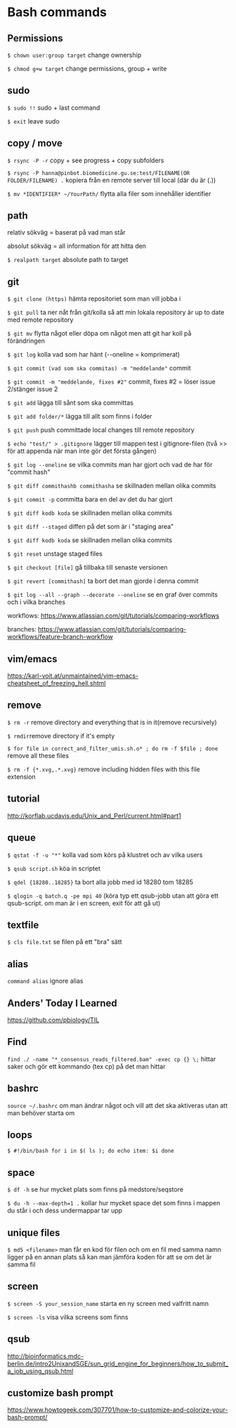 # Bash commands


## Permissions

`$ chown user:group target` change ownership

`$ chmod g+w target` change permissions, group + write 

## sudo

`$ sudo !!` sudo + last command 

`$ exit` leave sudo

## copy / move

`$ rsync -P -r` copy + see progress + copy subfolders

`$ rsync -P hanna@pinbot.biomedicine.gu.se:test/FILENAME(OR FOLDER/FILENAME) .` kopiera från en remote server till local (där du är (.))

`$ mv *IDENTIFIER* ~/YourPath/` flytta alla filer som innehåller identifier

## path

relativ sökväg = baserat på vad man står

absolut sökväg = all information för att hitta den

`$ realpath target` absolute path to target

## git

`$ git clone (https)` hämta repositoriet som man vill jobba i 

`$ git pull` ta ner nåt från git/kolla så att min lokala repository är up to date med remote repository

`$ git mv` flytta något eller döpa om något men att git har koll på förändringen

`$ git log` kolla vad som har hänt (--oneline = komprimerat)

`$ git commit (vad som ska commitas) -m "meddelande"` commit

`$ git commit -m "meddelande, fixes #2"` commit, fixes #2 = löser issue 2/stänger issue 2

`$ git add` lägga till sånt som ska committas

`$ git add folder/*` lägga till allt som finns i folder

`$ git push` push committade local changes till remote repository

`$ echo "test/" > .gitignore` lägger till mappen test i gitignore-filen (två >> för att appenda när man inte gör det första gången)

`$ git log --oneline` se vilka commits man har gjort och vad de har för "commit hash"

`$ git diff commithashb commithasha` se skillnaden mellan olika commits

`$ git commit -p` committa bara en del av det du har gjort

`$ git diff kodb koda` se skillnaden mellan olika commits

`$ git diff --staged` diffen på det som är i "staging area"

`$ git diff kodb koda` se skillnaden mellan olika commits

`$ git reset` unstage staged files

`$ git checkout [file]` gå tillbaka till senaste versionen

`$ git revert [commithash]` ta bort det man gjorde i denna commit

`$ git log --all --graph --decorate --oneline` se en graf över commits och i vilka branches

workflows: https://www.atlassian.com/git/tutorials/comparing-workflows

branches: https://www.atlassian.com/git/tutorials/comparing-workflows/feature-branch-workflow

## vim/emacs

https://karl-voit.at/unmaintained/vim-emacs-cheatsheet_of_freezing_hell.shtml

## remove

`$ rm -r` remove directory and everything that is in it(remove recursively)

`$ rmdir`remove directory if it's empty

`$ for file in correct_and_filter_umis.sh.o* ; do rm -f $file ; done` remove all these files

`$ rm -f {*.xvg,.*.xvg}` remove including hidden files with this file extension

## tutorial

http://korflab.ucdavis.edu/Unix_and_Perl/current.html#part1

## queue

`$ qstat -f -u "*"` kolla vad som körs på klustret och av vilka users

`$ qsub script.sh` köa in scriptet

`$ qdel {18280..18285}` ta bort alla jobb med id 18280 tom 18285

`$ qlogin -q batch.q -pe mpi 40` (köra typ ett qsub-jobb utan att göra ett qsub-script. om man är i en screen, exit för att gå ut)

## textfile 

`$ cls file.txt` se filen på ett "bra" sätt

## alias 

`command alias` ignore alias

## Anders' Today I Learned

https://github.com/pbiology/TIL

## Find

`find ./ -name "*_consensus_reads_filtered.bam" -exec cp {} \;` hittar saker och gör ett kommando (tex cp) på det man hittar

## bashrc

`source ~/.bashrc` om man ändrar något och vill att det ska aktiveras utan att man behöver starta om 

## loops

`$ #!/bin/bash
        for i in $( ls ); do
            echo item: $i
        done`

## space

`$ df -h` se hur mycket plats som finns på medstore/seqstore

`$ du -h --max-depth=1 .` kollar hur mycket space det som finns i mappen du står i och dess undermappar tar upp

## unique files

`$ md5 <filename>` man får en kod för filen och om en fil med samma namn ligger på en annan plats så kan man jämföra koden för att se om det är samma fil

## screen 

`$ screen -S your_session_name` starta en ny screen med valfritt namn

`$ screen -ls` visa vilka screens som finns


## qsub

http://bioinformatics.mdc-berlin.de/intro2UnixandSGE/sun_grid_engine_for_beginners/how_to_submit_a_job_using_qsub.html

## customize bash prompt

https://www.howtogeek.com/307701/how-to-customize-and-colorize-your-bash-prompt/
